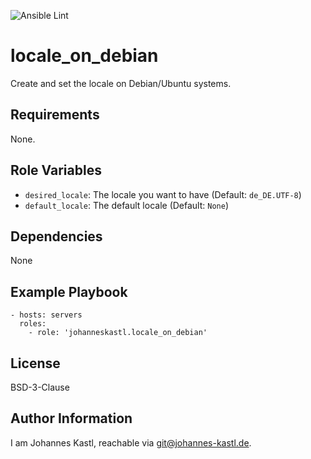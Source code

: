 ![Ansible Lint](https://github.com/johanneskastl/ansible-role-locale_on_debian/workflows/Ansible%20Lint/badge.svg)

locale_on_debian
=========

Create and set the locale on Debian/Ubuntu systems.

Requirements
------------

None.

Role Variables
--------------

- `desired_locale`: The locale you want to have (Default: `de_DE.UTF-8`)
- `default_locale`: The default locale (Default: `None`)

Dependencies
------------

None

Example Playbook
----------------

    - hosts: servers
      roles:
        - role: 'johanneskastl.locale_on_debian'

License
-------

BSD-3-Clause

Author Information
------------------

I am Johannes Kastl, reachable via git@johannes-kastl.de.
